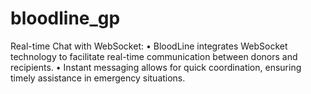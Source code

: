 # bloodline_gp
Real-time Chat with WebSocket: • BloodLine integrates WebSocket technology to facilitate real-time communication between donors and recipients. • Instant messaging allows for quick coordination, ensuring timely assistance in emergency situations.
